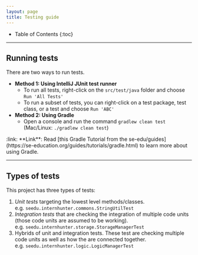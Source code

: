 ```yaml
---
layout: page
title: Testing guide
---
```


* Table of Contents
{:toc}

--------------------------------------------------------------------------------------------------------------------

## Running tests

There are two ways to run tests.

* **Method 1: Using IntelliJ JUnit test runner**
  * To run all tests, right-click on the `src/test/java` folder and choose `Run 'All Tests'`
  * To run a subset of tests, you can right-click on a test package,
    test class, or a test and choose `Run 'ABC'`
* **Method 2: Using Gradle**
  * Open a console and run the command `gradlew clean test` (Mac/Linux: `./gradlew clean test`)

<div markdown="span" class="alert alert-secondary">:link: **Link**: Read [this Gradle Tutorial from the se-edu/guides](https://se-education.org/guides/tutorials/gradle.html) to learn more about using Gradle.
</div>

--------------------------------------------------------------------------------------------------------------------

## Types of tests

This project has three types of tests:

1. *Unit tests* targeting the lowest level methods/classes.<br>
   e.g. `seedu.internhunter.commons.StringUtilTest`
1. *Integration tests* that are checking the integration of multiple code units (those code units are assumed to be working).<br>
   e.g. `seedu.internhunter.storage.StorageManagerTest`
1. Hybrids of unit and integration tests. These test are checking multiple code units as well as how the are connected together.<br>
   e.g. `seedu.internhunter.logic.LogicManagerTest`
